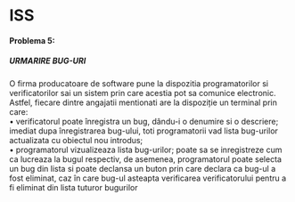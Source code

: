 # ISS

#### Problema 5:
##### URMARIRE BUG-URI
O firma producatoare de software pune la dispozitia programatorilor si verificatorilor sai un sistem
prin care acestia pot sa comunice electronic. Astfel, fiecare dintre angajatii mentionati are la dispoziție
un terminal prin care:\
• verificatorul poate înregistra un bug, dându-i o denumire si o descriere; imediat dupa
înregistrarea bug-ului, toti programatorii vad lista bug-urilor actualizata cu obiectul nou
introdus;\
• programatorul vizualizeaza lista bug-urilor; poate sa se inregistreze cum ca lucreaza la bugul respectiv, 
de asemenea, programatorul poate selecta un bug din lista si poate declansa un buton prin care declara ca bug-ul a fost eliminat, 
caz în care bug-ul asteapta verificarea verificatorului pentru a fi eliminat din lista tuturor bugurilor

